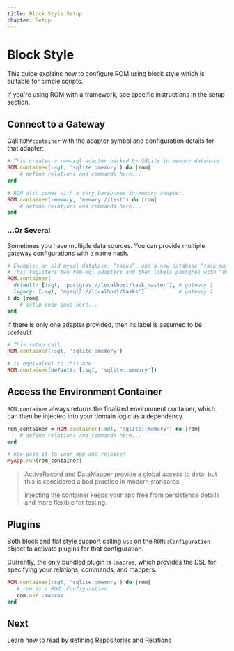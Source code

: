 ```yaml
---
title: Block Style Setup
chapter: Setup
---
```


# Block Style

This guide explains how to configure ROM using block style which is suitable for
simple scripts.

If you're using ROM with a framework, see specific instructions in the setup
section.

## Connect to a Gateway

Call `ROM#container` with the adapter symbol and configuration details for that
adapter:

```ruby
# This creates a rom-sql adapter backed by SQLite in-memory database
ROM.container(:sql, 'sqlite::memory') do |rom|
    # define relations and commands here...
end

# ROM also comes with a very barebones in-memory adapter.
ROM.container(:memory, 'memory://test') do |rom|
    # define relations and commands here...
end
```

### &hellip;Or Several

Sometimes you have multiple data sources. You can provide multiple
[gateway](/learn/glossary/#gateway) configurations with a name
hash.

```ruby
# Example: an old mysql database, “tasks”, and a new database “task_master”
# This registers two rom-sql adapters and then labels postgres with “default” and mysql with “legacy”
ROM.container(
  default: [:sql, 'postgres://localhost/task_master'], # gateway 1
  legacy: [:sql, 'mysql2://localhost/tasks']           # gateway 2
) do |rom|
    # setup code goes here...
end
```

If there is only one adapter provided, then its label is assumed to be
`:default`:

```ruby
# This setup call...
ROM.container(:sql, 'sqlite::memory')

# is equivalent to this one:
ROM.container(default: [:sql, 'sqlite::memory'])
```

## Access the Environment Container

`ROM.container` always returns the finalized environment container, which can
then be injected into your domain logic as a dependency.

```ruby
rom_container = ROM.container(:sql, 'sqlite::memory') do |rom|
    # define relations and commands here...
end

# now pass it to your app and rejoice!
MyApp.run(rom_container)
```

> ActiveRecord and DataMapper provide a global access to data, but this is
> considered a bad practice in modern standards.
>
> Injecting the container keeps your app free from persistence details and more
> flexible for testing.

## Plugins

Both block and flat style support calling `use` on the `ROM::Configuration`
object to activate plugins for that configuration.

Currently, the only bundled plugin is `:macros`, which provides the DSL for
specifying your relations, commands, and mappers.

```ruby
ROM.container(:sql, 'sqlite::memory') do |rom|
   # rom is a ROM::Configuration
   rom.use :macros
end
```

## Next

Learn [how to read](/learn/read/) by defining Repositories and Relations
